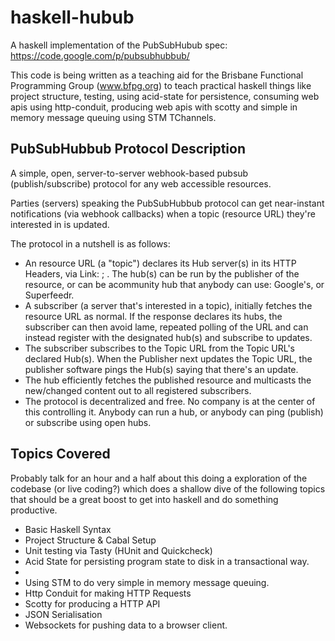 haskell-hubub
=============

A haskell implementation of the PubSubHubub spec:
https://code.google.com/p/pubsubhubbub/

This code is being written as a teaching aid for the Brisbane Functional
Programming Group (www.bfpg.org) to teach practical haskell things like project
structure, testing, using acid-state for persistence, consuming web apis using
http-conduit, producing web apis with scotty and simple in memory message
queuing using STM TChannels. 

PubSubHubbub Protocol Description
---------------------------------

A simple, open, server-to-server webhook-based pubsub (publish/subscribe)
protocol for any web accessible resources. 

Parties (servers) speaking the PubSubHubbub protocol can get near-instant
notifications (via webhook callbacks) when a topic (resource URL) they're
interested in is updated. 

The protocol in a nutshell is as follows:

* An resource URL (a "topic") declares its Hub server(s) in its HTTP Headers, via
Link: <hub url>;  . The hub(s) can be run by the publisher of the resource, or
can be acommunity hub that anybody can use: Google's, or Superfeedr. 
* A subscriber (a server that's interested in a topic), initially fetches the
resource URL as normal. If the response declares its hubs, the subscriber can
then avoid lame, repeated polling of the URL and can instead register with the
designated hub(s) and subscribe to updates. 
* The subscriber subscribes to the Topic URL from the Topic URL's declared Hub(s).
When the Publisher next updates the Topic URL, the publisher software pings the
Hub(s) saying that there's an update. 
* The hub efficiently fetches the published resource and multicasts the
new/changed content out to all registered subscribers. 
* The protocol is decentralized and free. No company is at the center of this
controlling it. Anybody can run a hub, or anybody can ping (publish) or
subscribe using open hubs. 

Topics Covered
--------------

Probably talk for an hour and a half about this doing a exploration of the
codebase (or live coding?) which does a shallow dive of the following topics
that should be a great boost to get into haskell and do something productive. 

* Basic Haskell Syntax
* Project Structure & Cabal Setup
* Unit testing via Tasty (HUnit and Quickcheck)
* Acid State for persisting program state to disk in a transactional way.
* 
* Using STM to do very simple in memory message queuing.
* Http Conduit for making HTTP Requests
* Scotty for producing a HTTP API
* JSON Serialisation
* Websockets for pushing data to a browser client.


